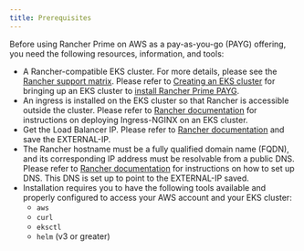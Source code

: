 ```yaml
---
title: Prerequisites
---
```


Before using Rancher Prime on AWS as a pay-as-you-go (PAYG) offering, you need the following resources, information, and tools:

- A Rancher-compatible EKS cluster. For more details, please see the [Rancher support matrix](https://www.suse.com/suse-rancher/support-matrix/all-supported-versions/). Please refer to [Creating an EKS cluster](../../../getting-started/installation-and-upgrade/install-upgrade-on-a-kubernetes-cluster/rancher-on-amazon-eks.md) for bringing up an EKS cluster to [install Rancher Prime PAYG](installing-rancher-prime.md).
- An ingress is installed on the EKS cluster so that Rancher is accessible outside the cluster. Please refer to [Rancher documentation](../../../getting-started/installation-and-upgrade/install-upgrade-on-a-kubernetes-cluster/rancher-on-amazon-eks.md#5-install-an-ingress) for instructions on deploying Ingress-NGINX on an EKS cluster.
- Get the Load Balancer IP. Please refer to [Rancher documentation](../../../getting-started/installation-and-upgrade/install-upgrade-on-a-kubernetes-cluster/rancher-on-amazon-eks.md#6-get-load-balancer-ip) and save the EXTERNAL-IP.
- The Rancher hostname must be a fully qualified domain name (FQDN), and its corresponding IP address must be resolvable from a public DNS. Please refer to [Rancher documentation](../../../getting-started/installation-and-upgrade/install-upgrade-on-a-kubernetes-cluster/rancher-on-amazon-eks.md#7-set-up-dns) for instructions on how to set up DNS. This DNS is set up to point to the EXTERNAL-IP saved.
- Installation requires you to have the following tools available and properly configured to access your AWS account and your EKS cluster:
  - `aws`
  - `curl`
  - `eksctl`
  - `helm` (v3 or greater)
